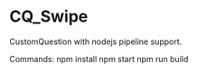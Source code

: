 # CQ_Swipe
CustomQuestion with nodejs pipeline support.

Commands:
npm install 
npm start
npm run build
